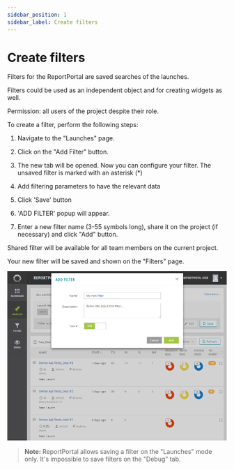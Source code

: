 ```yaml
---
sidebar_position: 1
sidebar_label: Create filters
---
```


# Create filters

Filters for the ReportPortal are saved searches of the launches. 

Filters could be used as an independent object and for creating widgets as well.

Permission: all users of the project despite their role.

To create a filter, perform the following steps:

1. Navigate to the "Launches" page.

2. Click on the "Add Filter" button.

3. The new tab will be opened. Now you can configure your filter. The unsaved filter is marked with an asterisk (\*)

4. Add filtering parameters to have the relevant data

5. Click 'Save' button

6. 'ADD FILTER' popup will appear.

7. Enter a new filter name (3-55 symbols long), share it on the project (if necessary)
and click "Add" button. 

Shared filter will be available for all team members on the current project.

Your new filter will be saved and shown on the "Filters" page.

[![Image](img/createFilter.png)](https://youtu.be/bZLtPv0t3bo)

>**Note:** ReportPortal allows saving a filter on the "Launches" mode only. It's
impossible to save filters on the "Debug" tab.
